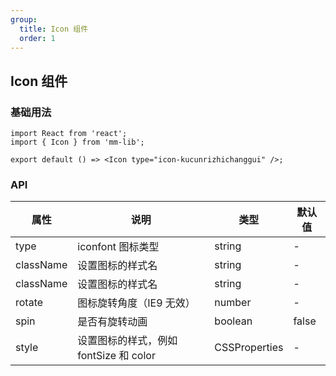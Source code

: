 ```yaml
---
group:
  title: Icon 组件
  order: 1
---
```


## Icon 组件

### 基础用法

```tsx
import React from 'react';
import { Icon } from 'mm-lib';

export default () => <Icon type="icon-kucunrizhichanggui" />;
```

### API

| 属性      | 说明                                   | 类型          | 默认值 |
| --------- | -------------------------------------- | ------------- | ------ |
| type      | iconfont 图标类型                      | string        | -      |
| className | 设置图标的样式名                       | string        | -      |
| className | 设置图标的样式名                       | string        | -      |
| rotate    | 图标旋转角度（IE9 无效）               | number        | -      |
| spin      | 是否有旋转动画                         | boolean       | false  |
| style     | 设置图标的样式，例如 fontSize 和 color | CSSProperties | -      |
